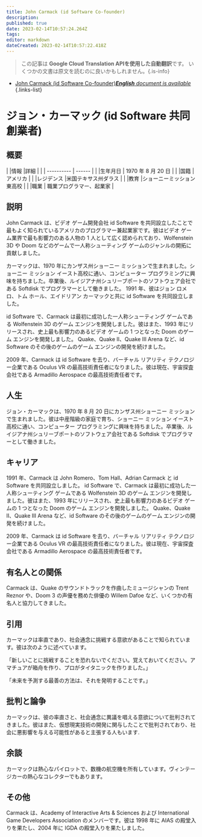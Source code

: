 ```yaml
---
title: John Carmack (id Software Co-founder)
description: 
published: true
date: 2023-02-14T10:57:24.264Z
tags: 
editor: markdown
dateCreated: 2023-02-14T10:57:22.418Z
---
```


> この記事は **Google Cloud Translation APIを使用した自動翻訳**です。
いくつかの文書は原文を読むのに良いかもしれません。{.is-info}



- [John Carmack (id Software Co-founder)***English** document is available*](/en/Knowledge-base/Dictionary/Person/john-carmack-id-software-co-founder)
{.links-list}


# ジョン・カーマック (id Software 共同創業者)

## 概要

| |情報 |詳細 |
| | ---------- | ------ |
| |生年月日 | 1970 年 8 月 20 日 |
| |国籍 |アメリカ |
| |レジデンス |米国テキサス州ダラス |
| |教育 |ショーニーミッション東高校 |
| |職業 | 職業プログラマー、起業家 |

## 説明
John Carmack は、ビデオ ゲーム開発会社 id Software を共同設立したことで最もよく知られているアメリカのプログラマー兼起業家です。彼はビデオ ゲーム業界で最も影響力のある人物の 1 人として広く認められており、Wolfenstein 3D や Doom などのゲームで一人称シューティング ゲームのジャンルの開拓に貢献しました。

カーマックは、1970 年にカンザス州ショーニー ミッションで生まれました。ショーニー ミッション イースト高校に通い、コンピューター プログラミングに興味を持ちました。卒業後、ルイジアナ州シュリーブポートのソフトウェア会社である Softdisk でプログラマーとして働きました。 1991 年、彼はジョン ロメロ、トム ホール、エイドリアン カーマックと共に id Software を共同設立しました。

id Software で、Carmack は最初に成功した一人称シューティング ゲームである Wolfenstein 3D のゲーム エンジンを開発しました。彼はまた、1993 年にリリースされ、史上最も影響力のあるビデオ ゲームの 1 つとなった Doom のゲーム エンジンを開発しました。 Quake、Quake II、Quake III Arena など、id Software のその後のゲームのゲーム エンジンの開発を続けました。

2009 年、Carmack は id Software を去り、バーチャル リアリティ テクノロジー企業である Oculus VR の最高技術責任者になりました。彼は現在、宇宙探査会社である Armadillo Aerospace の最高技術責任者です。

## 人生
ジョン・カーマックは、1970 年 8 月 20 日にカンザス州ショーニー ミッションで生まれました。彼は中産階級の家庭で育ち、ショーニー ミッション イースト高校に通い、コンピューター プログラミングに興味を持ちました。卒業後、ルイジアナ州シュリーブポートのソフトウェア会社である Softdisk でプログラマーとして働きました。

## キャリア
1991 年、Carmack は John Romero、Tom Hall、Adrian Carmack と id Software を共同設立しました。 id Software で、Carmack は最初に成功した一人称シューティング ゲームである Wolfenstein 3D のゲーム エンジンを開発しました。彼はまた、1993 年にリリースされ、史上最も影響力のあるビデオ ゲームの 1 つとなった Doom のゲーム エンジンを開発しました。 Quake、Quake II、Quake III Arena など、id Software のその後のゲームのゲーム エンジンの開発を続けました。

2009 年、Carmack は id Software を去り、バーチャル リアリティ テクノロジー企業である Oculus VR の最高技術責任者になりました。彼は現在、宇宙探査会社である Armadillo Aerospace の最高技術責任者です。

## 有名人との関係
Carmack は、Quake のサウンドトラックを作曲したミュージシャンの Trent Reznor や、Doom 3 の声優を務めた俳優の Willem Dafoe など、いくつかの有名人と協力してきました。

## 引用
カーマックは率直であり、社会通念に挑戦する意欲があることで知られています。彼は次のように述べています。

「新しいことに挑戦することを恐れないでください。覚えておいてください。アマチュアが箱舟を作り、プロがタイタニックを作りました。」

「未来を予測する最善の方法は、それを発明することです。」

## 批判と論争
カーマックは、彼の率直さと、社会通念に異議を唱える意欲について批判されてきました。彼はまた、仮想現実技術の開発に関与したことで批判されており、社会に悪影響を与える可能性があると主張する人もいます.

## 余談
カーマックは熱心なパイロットで、数機の航空機を所有しています。ヴィンテージカーの熱心なコレクターでもあります。

## その他
Carmack は、Academy of Interactive Arts & Sciences および International Game Developers Association のメンバーです。彼は 1998 年に AIAS の殿堂入りを果たし、2004 年に IGDA の殿堂入りを果たしました。